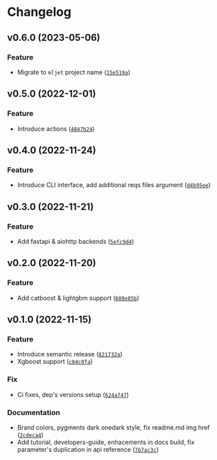 # Changelog

<!--next-version-placeholder-->

## v0.6.0 (2023-05-06)
### Feature
* Migrate to `mljet` project name ([`15e519a`](https://github.com/qnbhd/mljet/commit/15e519afc4d81cd85bbb03420d2b0a900c989ab8))

## v0.5.0 (2022-12-01)
### Feature
* Introduce actions ([`4847b24`](https://github.com/qnbhd/mljet/commit/4847b243d0291999853dfd645b1c7ed39f6887ce))

## v0.4.0 (2022-11-24)
### Feature
* Introduce CLI interface, add additional reqs files argument ([`d4b95ee`](https://github.com/qnbhd/mljet/commit/d4b95eed2e24a970d1c8de398a1015ea4f7d209b))

## v0.3.0 (2022-11-21)
### Feature
* Add fastapi & aiohttp backends ([`5efc9d4`](https://github.com/qnbhd/mljet/commit/5efc9d44f165b935247839ded17a41dbda8b73c1))

## v0.2.0 (2022-11-20)
### Feature
* Add catboost & lightgbm support ([`680e85b`](https://github.com/qnbhd/mljet/commit/680e85bcbbcf2afa6cf78543e423c3831cc32ed9))

## v0.1.0 (2022-11-15)
### Feature
* Introduce semantic release ([`821732a`](https://github.com/qnbhd/mljet/commit/821732a3095cb234d5b4a6b1e567399d27d4432d))
* Xgboost support ([`c84c0fa`](https://github.com/qnbhd/mljet/commit/c84c0fa1cea49bb830de316ba083761f0eebe36d))

### Fix
* Ci fixes, dep's versions setup ([`624a747`](https://github.com/qnbhd/mljet/commit/624a7471ab6434b054f8b1df2b25435add94ee8c))

### Documentation
* Brand colors, pygments dark onedark style, fix readme.md img href ([`2cdeca4`](https://github.com/qnbhd/mljet/commit/2cdeca489c7d58ed34720494137f0e126f24a319))
* Add tutorial, developers-guide, enhacements in docs build, fix parameter's duplication in api reference ([`7b7ac3c`](https://github.com/qnbhd/mljet/commit/7b7ac3c5d3a228581baa62ca6c1eaea9db951013))
